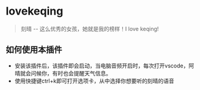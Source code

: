 # lovekeqing
> 刻晴 -- 这么优秀的女孩，她就是我的榜样！I love keqing!
## 如何使用本插件
- 安装该插件后，该插件即会启动，当电脑音频开启时，每次打开vscode，阿晴就会问候你，有时也会提醒天气信息。
- 使用快捷键ctrl+k即可打开选项卡，从中选择你想要听的刻晴的语音